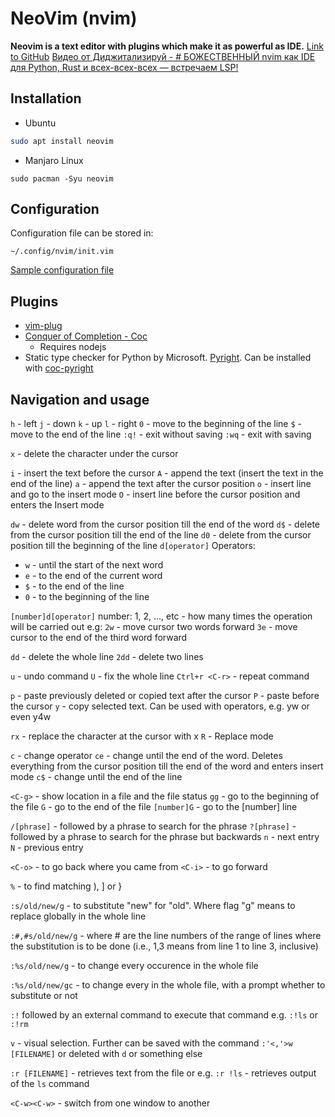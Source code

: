 # NeoVim (nvim)
**Neovim is a text editor with plugins which make it as powerful as IDE.**
[Link to GitHub](https://github.com/neovim/neovim)
[Видео от Диджитализируй - # БОЖЕСТВЕННЫЙ nvim как IDE для Python, Rust и всех-всех-всех — встречаем LSP!](https://youtu.be/PA7zZNJXJEk)

## Installation
- Ubuntu
```bash
sudo apt install neovim
```
- Manjaro Linux
```shell
sudo pacman -Syu neovim
```

## Configuration
Configuration file can be stored in:
```
~/.config/nvim/init.vim
```
[Sample configuration file](https://github.com/2Cheetah/Obsidian_vault/blob/main/init.vim)

## Plugins
- [vim-plug](https://github.com/junegunn/vim-plug)
- [Conquer of Completion - Coc](https://github.com/neoclide/coc.nvim)
	- Requires nodejs
- Static type checker for Python by Microsoft. [Pyright](https://github.com/microsoft/pyright). Can be installed with [coc-pyright](https://github.com/fannheyward/coc-pyright)

## Navigation and usage
`h` - left `j` - down `k` - up `l` - right
`0` - move to the beginning of the line
`$` - move to the end of the line
`:q!` - exit without saving
`:wq` - exit with saving


`x` - delete the character under the cursor

`i` - insert the text before the cursor
`A` - append the text (insert the text in the end of the line)
`a` - append the text after the cursor position
`o` - insert line and go to the insert mode
`O` - insert line before the cursor position and enters the Insert mode

`dw` - delete word from the cursor position till the end of the word
`d$` - delete from the cursor position till the end of the line
`d0` - delete from the cursor position till the beginning of the line
`d[operator]`
Operators:
- `w` - until the start of the next word
- `e` - to the end of the current word
- `$` - to the end of the line
- `0` - to the beginning of the line

`[number]d[operator]`
number:
1, 2, ..., etc - how many times the operation will be carried out
e.g:
`2w` - move cursor two words forward
`3e` - move cursor to the end of the third word forward

`dd` - delete the whole line
`2dd` - delete two lines

`u` - undo command
`U` - fix the whole line
`Ctrl+r <C-r>` - repeat command

`p` - paste previously deleted or copied text after the cursor
`P` - paste before the cursor
`y` - copy selected text. Can be used with operators, e.g. yw or even y4w

`rx` - replace the character at the cursor with x
`R` - Replace mode

`c` - change operator
`ce` - change until the end of the word. Deletes everything from the cursor position till the end of the word and enters insert mode
`c$` - change until the end of the line

`<C-g>` - show location in a file and the file status
`gg` - go to the beginning of the file
`G` - go to the end of the file
`[number]G` - go to the \[number\] line

`/[phrase]` - followed by a phrase to search for the phrase
`?[phrase]` - followed by a phrase to search for the phrase but backwards
`n` - next entry
`N` - previous entry

`<C-o>` - to go back where you came from
`<C-i>` - to go forward

`%` - to find matching ), ] or }

`:s/old/new/g` - to substitute "new" for "old". Where flag "g" means to replace globally in the whole line

`:#,#s/old/new/g` - where # are the line numbers of the range of lines where the substitution is to be done (i.e., 1,3 means from line 1 to line 3, inclusive)

`:%s/old/new/g` - to change every occurence in the whole file

`:%s/old/new/gc` - to change every in the whole file, with a prompt whether to substitute or not

`:!` followed by an external command to execute that command
e.g. `:!ls` or `:!rm`

`v` - visual selection. Further can be saved with the command `:'<,'>w [FILENAME]` or deleted with `d` or something else

`:r [FILENAME]` - retrieves text from the file
or
e.g. `:r !ls` - retrieves output of the `ls` command

`<C-w><C-w>` - switch from one window to another